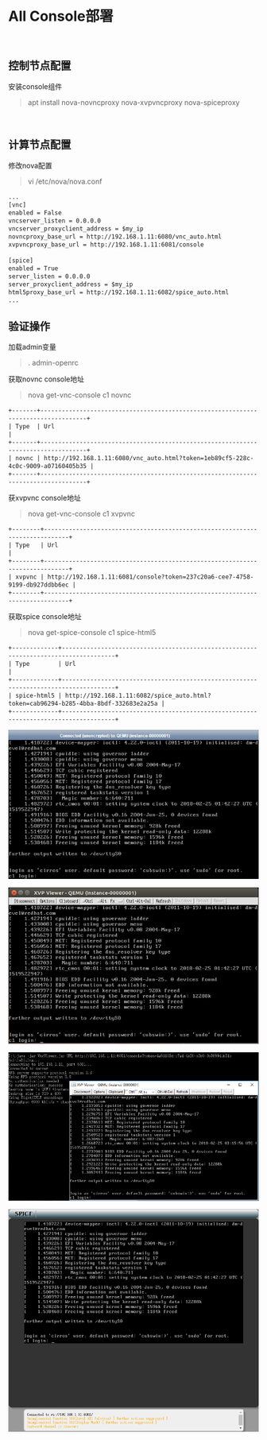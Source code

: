 # All Console部署

<br />

## 控制节点配置

安装console组件
> apt install nova-novncproxy nova-xvpvncproxy nova-spiceproxy

<br />

## 计算节点配置

修改nova配置
> vi /etc/nova/nova.conf

```
...
[vnc]
enabled = False
vncserver_listen = 0.0.0.0
vncserver_proxyclient_address = $my_ip
novncproxy_base_url = http://192.168.1.11:6080/vnc_auto.html
xvpvncproxy_base_url = http://192.168.1.11:6081/console

[spice]
enabled = True
server_listen = 0.0.0.0
server_proxyclient_address = $my_ip
html5proxy_base_url = http://192.168.1.11:6082/spice_auto.html
...
```

验证操作
---

加载admin变量
> . admin-openrc 

获取novnc console地址
> nova get-vnc-console c1 novnc
```
+-------+-----------------------------------------------------------------------------------+
| Type  | Url                                                                               |
+-------+-----------------------------------------------------------------------------------+
| novnc | http://192.168.1.11:6080/vnc_auto.html?token=1eb89cf5-228c-4c0c-9009-a07160405b35 |
+-------+-----------------------------------------------------------------------------------+
```

获xvpvnc console地址
> nova get-vnc-console c1 xvpvnc
```
+--------+-----------------------------------------------------------------------------+
| Type   | Url                                                                         |
+--------+-----------------------------------------------------------------------------+
| xvpvnc | http://192.168.1.11:6081/console?token=237c20a6-cee7-4758-9199-db927ddbb6ec |
+--------+-----------------------------------------------------------------------------+
```

获取spice console地址
> nova get-spice-console c1 spice-html5
```
+-------------+-------------------------------------------------------------------------------------+
| Type        | Url                                                                                 |
+-------------+-------------------------------------------------------------------------------------+
| spice-html5 | http://192.168.1.11:6082/spice_auto.html?token=cab96294-b285-4bba-8bdf-332683e2a25a |
+-------------+-------------------------------------------------------------------------------------+
```


![image](https://github.com/icooci/pike/blob/master/3.Nova/novnc.png)

![image](https://github.com/icooci/pike/blob/master/3.Nova/xvpviewer.png)

![image](https://github.com/icooci/pike/blob/master/3.Nova/xvpviewer_win.png)

![image](https://github.com/icooci/pike/blob/master/3.Nova/spice-html5.png)

